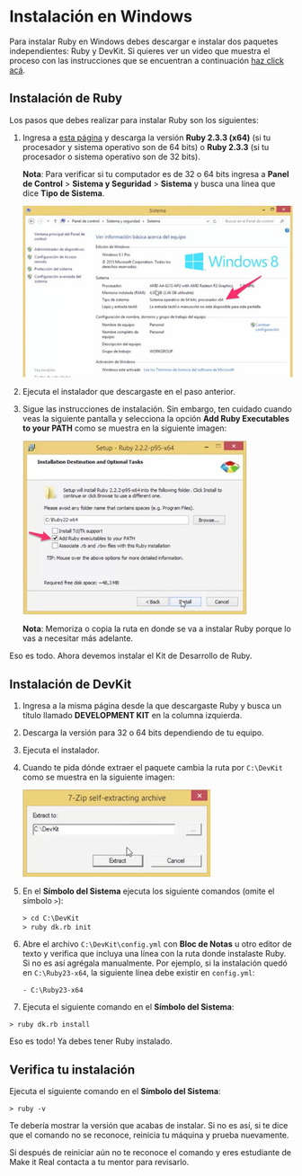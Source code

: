 # Instalación en Windows

Para instalar Ruby en Windows debes descargar e instalar dos paquetes independientes: Ruby y DevKit. Si quieres ver un video que muestra el proceso con las instrucciones que se encuentran a continuación [haz click acá](https://makeitreal.wistia.com/medias/s3dvclbol2).

## Instalación de Ruby

Los pasos que debes realizar para instalar Ruby son los siguientes:

1. Ingresa a [esta página](https://rubyinstaller.org/downloads/) y descarga la versión **Ruby 2.3.3 (x64)** (si tu procesador y sistema operativo son de 64 bits) o **Ruby 2.3.3** (si tu procesador o sistema operativo son de 32 bits).

   **Nota**: Para verificar si tu computador es de 32 o 64 bits ingresa a **Panel de Control** > **Sistema y Seguridad** > **Sistema** y busca una línea que dice **Tipo de Sistema**.

   ![Tipo de Sistema](images/windows-system.jpg)

2. Ejecuta el instalador que descargaste en el paso anterior.

3. Sigue las instrucciones de instalación. Sin embargo, ten cuidado cuando veas la siguiente pantalla y selecciona la opción **Add Ruby Executables to your PATH** como se muestra en la siguiente imagen:

   ![Instalador Ruby](images/windows-ruby-path.jpg)

   **Nota**: Memoriza o copia la ruta en donde se va a instalar Ruby porque lo vas a necesitar más adelante.

Eso es todo. Ahora devemos instalar el Kit de Desarrollo de Ruby.

## Instalación de DevKit

1. Ingresa a la misma página desde la que descargaste Ruby y busca un título llamado **DEVELOPMENT KIT** en la columna izquierda.

2. Descarga la versión para 32 o 64 bits dependiendo de tu equipo.

3. Ejecuta el instalador.

4. Cuando te pida dónde extraer el paquete cambia la ruta por `C:\DevKit` como se muestra en la siguiente imagen:

   ![Ruta DevKit](images/extract-devkit.jpg)

5. En el **Símbolo del Sistema** ejecuta los siguiente comandos (omite el símbolo `>`):

   ```
   > cd C:\DevKit
   > ruby dk.rb init
   ```

6. Abre el archivo `C:\DevKit\config.yml` con **Bloc de Notas** u otro editor de texto y verifica que incluya una línea con la ruta donde instalaste Ruby. Si no es así agrégala manualmente. Por ejemplo, si la instalación quedó en `C:\Ruby23-x64`, la siguiente línea debe existir en `config.yml`:

   ```
   - C:\Ruby23-x64
   ```

7. Ejecuta el siguiente comando en el **Símbolo del Sistema**:

  ```
  > ruby dk.rb install
  ```

Eso es todo! Ya debes tener Ruby instalado.

## Verifica tu instalación

Ejecuta el siguiente comando en el **Símbolo del Sistema**:

```
> ruby -v
```

Te debería mostrar la versión que acabas de instalar. Si no es así, si te dice que el comando no se reconoce, reinicia tu máquina y prueba nuevamente.

Si después de reiniciar aún no te reconoce el comando y eres estudiante de Make it Real contacta a tu mentor para revisarlo.

